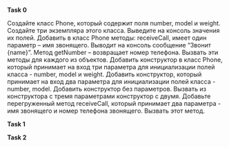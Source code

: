 **Task 0**

Создайте класс Phone, который содержит поля number, model и weight.
Создайте три экземпляра этого класса.
Выведите на консоль значения их полей.
Добавить в класс Phone методы: receiveCall, имеет один параметр – имя звонящего. Выводит на консоль сообщение “Звонит {name}”. 
Метод getNumber – возвращает номер телефона. Вызвать эти методы для каждого из объектов.
Добавить конструктор в класс Phone, который принимает на вход три параметра для инициализации полей класса - number, model и weight.
Добавить конструктор, который принимает на вход два параметра для инициализации полей класса - number, model.
Добавить конструктор без параметров.
Вызвать из конструктора с тремя параметрами конструктор с двумя.
Добавьте перегруженный метод receiveCall, который принимает два параметра - имя звонящего и номер телефона звонящего. Вызвать этот метод.


**Task 1**



**Task 2**
















